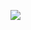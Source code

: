 


<p><img src="https://github-readme-stats.vercel.app/api/top-langs/?username=kevintroost&theme=blueberry&count_private=true&hide_border=true&line_height=25"></p>



